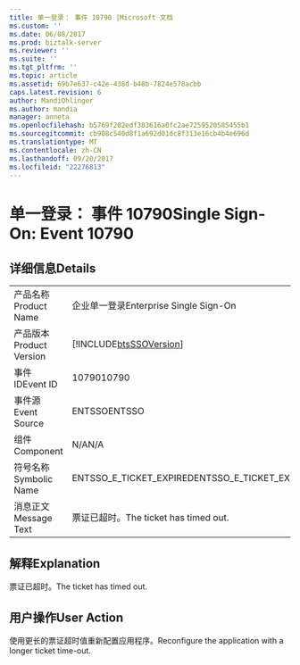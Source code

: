 ```yaml
---
title: 单一登录： 事件 10790 |Microsoft 文档
ms.custom: ''
ms.date: 06/08/2017
ms.prod: biztalk-server
ms.reviewer: ''
ms.suite: ''
ms.tgt_pltfrm: ''
ms.topic: article
ms.assetid: 69b7e637-c42e-438d-b48b-7824e578acbb
caps.latest.revision: 6
author: MandiOhlinger
ms.author: mandia
manager: anneta
ms.openlocfilehash: b5769f202edf303616a0fc2ae7259520585455b1
ms.sourcegitcommit: cb908c540d8f1a692d01dc8f313e16cb4b4e696d
ms.translationtype: MT
ms.contentlocale: zh-CN
ms.lasthandoff: 09/20/2017
ms.locfileid: "22276813"
---
```

# <a name="single-sign-on-event-10790"></a><span data-ttu-id="f6e94-102">单一登录： 事件 10790</span><span class="sxs-lookup"><span data-stu-id="f6e94-102">Single Sign-On: Event 10790</span></span>
## <a name="details"></a><span data-ttu-id="f6e94-103">详细信息</span><span class="sxs-lookup"><span data-stu-id="f6e94-103">Details</span></span>  
  
|||  
|-|-|  
|<span data-ttu-id="f6e94-104">产品名称</span><span class="sxs-lookup"><span data-stu-id="f6e94-104">Product Name</span></span>|<span data-ttu-id="f6e94-105">企业单一登录</span><span class="sxs-lookup"><span data-stu-id="f6e94-105">Enterprise Single Sign-On</span></span>|  
|<span data-ttu-id="f6e94-106">产品版本</span><span class="sxs-lookup"><span data-stu-id="f6e94-106">Product Version</span></span>|[!INCLUDE[btsSSOVersion](../includes/btsssoversion-md.md)]|  
|<span data-ttu-id="f6e94-107">事件 ID</span><span class="sxs-lookup"><span data-stu-id="f6e94-107">Event ID</span></span>|<span data-ttu-id="f6e94-108">10790</span><span class="sxs-lookup"><span data-stu-id="f6e94-108">10790</span></span>|  
|<span data-ttu-id="f6e94-109">事件源</span><span class="sxs-lookup"><span data-stu-id="f6e94-109">Event Source</span></span>|<span data-ttu-id="f6e94-110">ENTSSO</span><span class="sxs-lookup"><span data-stu-id="f6e94-110">ENTSSO</span></span>|  
|<span data-ttu-id="f6e94-111">组件</span><span class="sxs-lookup"><span data-stu-id="f6e94-111">Component</span></span>|<span data-ttu-id="f6e94-112">N/A</span><span class="sxs-lookup"><span data-stu-id="f6e94-112">N/A</span></span>|  
|<span data-ttu-id="f6e94-113">符号名称</span><span class="sxs-lookup"><span data-stu-id="f6e94-113">Symbolic Name</span></span>|<span data-ttu-id="f6e94-114">ENTSSO_E_TICKET_EXPIRED</span><span class="sxs-lookup"><span data-stu-id="f6e94-114">ENTSSO_E_TICKET_EXPIRED</span></span>|  
|<span data-ttu-id="f6e94-115">消息正文</span><span class="sxs-lookup"><span data-stu-id="f6e94-115">Message Text</span></span>|<span data-ttu-id="f6e94-116">票证已超时。</span><span class="sxs-lookup"><span data-stu-id="f6e94-116">The ticket has timed out.</span></span>|  
  
## <a name="explanation"></a><span data-ttu-id="f6e94-117">解释</span><span class="sxs-lookup"><span data-stu-id="f6e94-117">Explanation</span></span>  
 <span data-ttu-id="f6e94-118">票证已超时。</span><span class="sxs-lookup"><span data-stu-id="f6e94-118">The ticket has timed out.</span></span>  
  
## <a name="user-action"></a><span data-ttu-id="f6e94-119">用户操作</span><span class="sxs-lookup"><span data-stu-id="f6e94-119">User Action</span></span>  
 <span data-ttu-id="f6e94-120">使用更长的票证超时值重新配置应用程序。</span><span class="sxs-lookup"><span data-stu-id="f6e94-120">Reconfigure the application with a longer ticket time-out.</span></span>